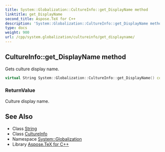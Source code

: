 ```yaml
---
title: System::Globalization::CultureInfo::get_DisplayName method
linktitle: get_DisplayName
second_title: Aspose.TeX for C++
description: 'System::Globalization::CultureInfo::get_DisplayName method. Gets culture display name in C++.'
type: docs
weight: 900
url: /cpp/system.globalization/cultureinfo/get_displayname/
---
```

## CultureInfo::get_DisplayName method


Gets culture display name.

```cpp
virtual String System::Globalization::CultureInfo::get_DisplayName() const
```


### ReturnValue

Culture display name.

## See Also

* Class [String](../../../system/string/)
* Class [CultureInfo](../)
* Namespace [System::Globalization](../../)
* Library [Aspose.TeX for C++](../../../)
